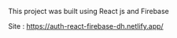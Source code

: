 This project was built using React js and Firebase

Site : https://auth-react-firebase-dh.netlify.app/
